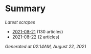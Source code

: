 # Summary
*Latest scrapes*
* [2021-08-21](https://github.com/nuuuwan/news_lk/blob/data/news_lk.2021-08-21.json) (130 articles)
* [2021-08-22](https://github.com/nuuuwan/news_lk/blob/data/news_lk.2021-08-22.json) (2 articles)

*Generated at 02:14AM, August 22, 2021*
